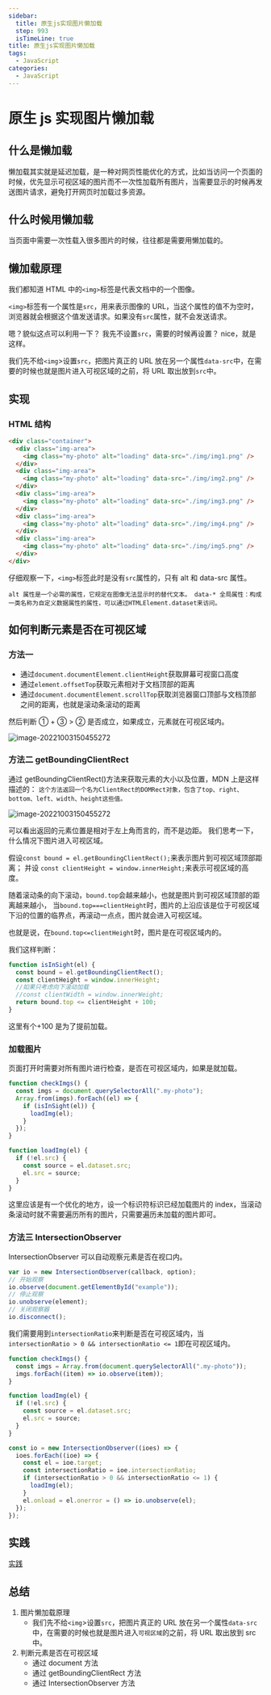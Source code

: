 ```yaml
---
sidebar:
  title: 原生js实现图片懒加载
  step: 993
  isTimeLine: true
title: 原生js实现图片懒加载
tags:
  - JavaScript
categories:
  - JavaScript
---
```


# 原生 js 实现图片懒加载

## 什么是懒加载

懒加载其实就是延迟加载，是一种对网页性能优化的方式，比如当访问一个页面的时候，优先显示可视区域的图片而不一次性加载所有图片，当需要显示的时候再发送图片请求，避免打开网页时加载过多资源。

## 什么时候用懒加载

当页面中需要一次性载入很多图片的时候，往往都是需要用懒加载的。

## 懒加载原理

我们都知道 HTML 中的`<img>`标签是代表文档中的一个图像。

`<img>`标签有一个属性是`src`，用来表示图像的 URL，当这个属性的值不为空时，浏览器就会根据这个值发送请求。如果没有`src`属性，就不会发送请求。

嗯？貌似这点可以利用一下？
我先不设置`src`，需要的时候再设置？
nice，就是这样。

我们先不给`<img`>设置`src`，把图片真正的 URL 放在另一个属性`data-src`中，在需要的时候也就是图片进入可视区域的之前，将 URL 取出放到`src`中。

## 实现

### HTML 结构

```html
<div class="container">
  <div class="img-area">
    <img class="my-photo" alt="loading" data-src="./img/img1.png" />
  </div>
  <div class="img-area">
    <img class="my-photo" alt="loading" data-src="./img/img2.png" />
  </div>
  <div class="img-area">
    <img class="my-photo" alt="loading" data-src="./img/img3.png" />
  </div>
  <div class="img-area">
    <img class="my-photo" alt="loading" data-src="./img/img4.png" />
  </div>
  <div class="img-area">
    <img class="my-photo" alt="loading" data-src="./img/img5.png" />
  </div>
</div>
```

仔细观察一下，`<img>`标签此时是没有`src`属性的，只有 alt 和 data-src 属性。

`alt 属性是一个必需的属性，它规定在图像无法显示时的替代文本。
data-* 全局属性：构成一类名称为自定义数据属性的属性，可以通过HTMLElement.dataset来访问。`

## 如何判断元素是否在可视区域

### 方法一

- 通过`document.documentElement.clientHeight`获取屏幕可视窗口高度
- 通过`element.offsetTop`获取元素相对于文档顶部的距离
- 通过`document.documentElement.scrollTop`获取浏览器窗口顶部与文档顶部之间的距离，也就是滚动条滚动的距离

然后判断 ① + ③ > ② 是否成立，如果成立，元素就在可视区域内。

<img src="./assets/js-view-methods-1.png" alt="image-20221003150455272" />

### 方法二 getBoundingClientRect

通过 getBoundingClientRect()方法来获取元素的大小以及位置，MDN 上是这样描述的：
`这个方法返回一个名为ClientRect的DOMRect对象，包含了top、right、bottom、left、width、height这些值。`

<img src="./assets/element-box-diagram.png" alt="image-20221003150455272" />

可以看出返回的元素位置是相对于左上角而言的，而不是边距。
我们思考一下，什么情况下图片进入可视区域。

假设`const bound = el.getBoundingClientRect();`来表示图片到可视区域顶部距离；
并设 `const clientHeight = window.innerHeight;`来表示可视区域的高度。

随着滚动条的向下滚动，`bound.top`会越来越小，也就是图片到可视区域顶部的距离越来越小，
当`bound.top===clientHeight`时，图片的上沿应该是位于可视区域下沿的位置的临界点，再滚动一点点，图片就会进入可视区域。

也就是说，在`bound.top<=clientHeight`时，图片是在可视区域内的。

我们这样判断：

```js
function isInSight(el) {
  const bound = el.getBoundingClientRect();
  const clientHeight = window.innerHeight;
  //如果只考虑向下滚动加载
  //const clientWidth = window.innerWeight;
  return bound.top <= clientHeight + 100;
}
```

这里有个+100 是为了提前加载。

### 加载图片

页面打开时需要对所有图片进行检查，是否在可视区域内，如果是就加载。

```js
function checkImgs() {
  const imgs = document.querySelectorAll(".my-photo");
  Array.from(imgs).forEach((el) => {
    if (isInSight(el)) {
      loadImg(el);
    }
  });
}

function loadImg(el) {
  if (!el.src) {
    const source = el.dataset.src;
    el.src = source;
  }
}
```

这里应该是有一个优化的地方，设一个标识符标识已经加载图片的 index，当滚动条滚动时就不需要遍历所有的图片，只需要遍历未加载的图片即可。

### 方法三 IntersectionObserver

IntersectionObserver 可以自动观察元素是否在视口内。

```js
var io = new IntersectionObserver(callback, option);
// 开始观察
io.observe(document.getElementById("example"));
// 停止观察
io.unobserve(element);
// 关闭观察器
io.disconnect();
```

我们需要用到`intersectionRatio`来判断是否在可视区域内，当`intersectionRatio > 0 && intersectionRatio <= 1`即在可视区域内。

```js
function checkImgs() {
  const imgs = Array.from(document.querySelectorAll(".my-photo"));
  imgs.forEach((item) => io.observe(item));
}

function loadImg(el) {
  if (!el.src) {
    const source = el.dataset.src;
    el.src = source;
  }
}

const io = new IntersectionObserver((ioes) => {
  ioes.forEach((ioe) => {
    const el = ioe.target;
    const intersectionRatio = ioe.intersectionRatio;
    if (intersectionRatio > 0 && intersectionRatio <= 1) {
      loadImg(el);
    }
    el.onload = el.onerror = () => io.unobserve(el);
  });
});
```

## 实践

[实践](https://github.com/iygxv/lazyload)

## 总结

1. 图片懒加载原理
   - 我们先不给`<img`>设置`src`，把图片真正的 URL 放在另一个属性`data-src`中，在需要的时候也就是图片进入`可视区域`的之前，将 URL 取出放到 src 中。
2. 判断元素是否在可视区域
   - 通过 document 方法
   - 通过 getBoundingClientRect 方法
   - 通过 IntersectionObserver 方法